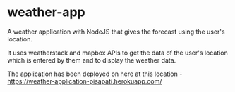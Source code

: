 # weather-app
A weather application with NodeJS that gives the forecast using the user's location.

It uses weatherstack and mapbox APIs to get the data of the user's location which is entered by them and to display the weather data.

The application has been deployed on here at this location - https://weather-application-pisapati.herokuapp.com/
